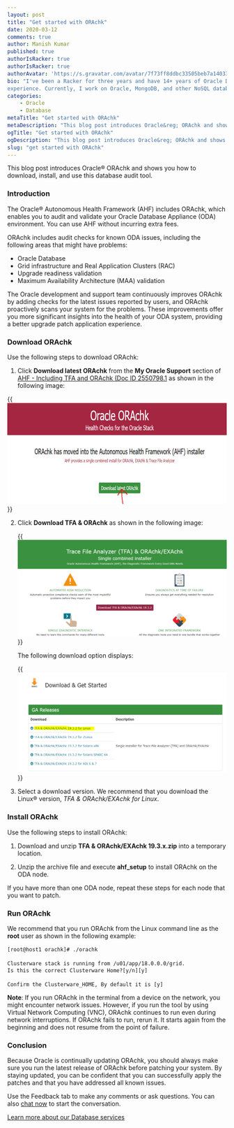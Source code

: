 ```yaml
---
layout: post
title: "Get started with ORAchk"
date: 2020-03-12
comments: true
author: Manish Kumar
published: true
authorIsRacker: true
authorIsRacker: true
authorAvatar: 'https://s.gravatar.com/avatar/7f73ff8ddbc33505beb7a14033611a06'
bio: "I've been a Racker for three years and have 14+ years of Oracle DBA
experience. Currently, I work on Oracle, MongoDB, and other NoSQL databases."
categories:
    - Oracle
    - Database
metaTitle: "Get started with ORAchk"
metaDescription: "This blog post introduces Oracle&reg; ORAchk and shows you how to download, install, and use this database audit tool."
ogTitle: "Get started with ORAchk"
ogDescription: "This blog post introduces Oracle&reg; ORAchk and shows you how to download, install, and use this database audit tool."
slug: "get started with ORAchk" 
---
```

This blog post introduces Oracle&reg; ORAchk and shows you how to download,
install, and use this database audit tool.

<!--more-->

### Introduction

The Oracle&reg; Autonomous Health Framework (AHF) includes ORAchk, which
enables you to audit and validate your Oracle Database Appliance (ODA)
environment. You can use AHF without incurring extra fees.

ORAchk includes audit checks for known ODA issues, including the following
areas that might have problems:

- Oracle Database
- Grid infrastructure and Real Application Clusters (RAC)
- Upgrade readiness validation
- Maximum Availability Architecture (MAA) validation

The Oracle development and support team continuously improves ORAchk by adding
checks for the latest issues reported by users, and ORAchk proactively scans
your system for the problems.  These improvements offer you more significant
insights into the health of your ODA system, providing a better upgrade patch
application experience.

### Download ORAchk

Use the following steps to download ORAchk:

1) Click **Download latest ORAchk** from the **My Oracle Support** section of
   [AHF - Including TFA and ORAchk (Doc ID 2550798.1](https://support.oracle.com/epmos/faces/DocContentDisplay?_afrLoop=314622412757815&parent=ORAchk&sourceId=download&id=2550798.1&_afrWindowMode=0&_adf.ctrl-state=hg9do8tvw_4#quickstart)
   as shown in the following image:

  {{<img src="Picture1.png" title="" alt="">}}

2) Click **Download TFA & ORAchk**  as shown in the following image:

   {{<img src="Picture2.png" title="" alt="">}}

   The following download option displays:

   {{<img src="Picture3.png" title="" alt="">}}

3) Select a download version. We recommend that you download the Linux&reg; version,
   *TFA & ORAchk/EXAchk for Linux*.

### Install ORAchk

Use the following steps to install ORAchk:

1. Download and unzip **TFA & ORAchk/EXAchk 19.3.x.zip** into a temporary
   location.

2. Unzip the archive file and execute **ahf_setup** to install ORAchk on the
   ODA node.

If you have more than one ODA node, repeat these steps for each node that you
want to patch.

### Run ORAchk

We recommend that you run ORAchk from the Linux command line as the **root**
user as shown in the following example:

    [root@host1 orachk]# ./orachk

    Clusterware stack is running from /u01/app/18.0.0.0/grid.
    Is this the correct Clusterware Home?[y/n][y]

    Confirm the Clusterware_HOME, By default it is [y]

**Note**: If you run ORAchk in the terminal from a device on the network, you
might encounter network issues. However, if you run the tool by using Virtual
Network Computing (VNC), ORAchk continues to run even during network
interruptions. If ORAchk fails to run, rerun it.  It starts again from the
beginning and does not resume from the point of failure.

### Conclusion

Because Oracle is continually updating ORAchk, you should always make sure you
run the latest release of ORAchk before patching your system. By staying
updated, you can be confident that you can successfully apply the patches and
that you have addressed all known issues.

Use the Feedback tab to make any comments or ask questions. You can also
[chat now](https://www.rackspace.com/#chat) to start the conversation.

<a class="cta teal" id="cta" href="https://www.rackspace.com/dba-services">Learn more about our Database services</a>
